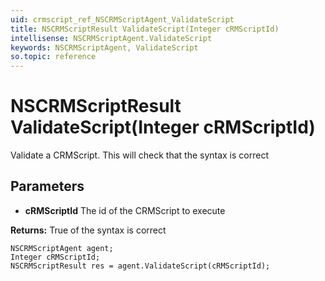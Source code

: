 ```yaml
---
uid: crmscript_ref_NSCRMScriptAgent_ValidateScript
title: NSCRMScriptResult ValidateScript(Integer cRMScriptId)
intellisense: NSCRMScriptAgent.ValidateScript
keywords: NSCRMScriptAgent, ValidateScript
so.topic: reference
---
```


# NSCRMScriptResult ValidateScript(Integer cRMScriptId)

Validate a CRMScript. This will check that the syntax is correct

## Parameters

* **cRMScriptId** The id of the CRMScript to execute

**Returns:** True of the syntax is correct

```crmscript
NSCRMScriptAgent agent;
Integer cRMScriptId;
NSCRMScriptResult res = agent.ValidateScript(cRMScriptId);
```

